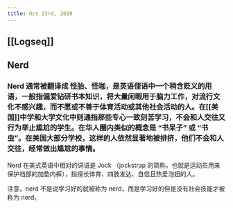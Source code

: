 ```yaml
---
title: Oct 23rd, 2020
---
```


## [[Logseq]]
## Nerd
### Nerd 通常被翻译成 怪胎、怪咖，是英语俚语中一个稍含贬义的用语，一般指偏爱钻研书本知识，将大量闲暇用于脑力工作，对流行文化不感兴趣，而不愿或不善于体育活动或其他社会活动的人。在[[美国]]中学和大学文化中则通指那些专心一致刻苦学习，不会和人交往又行为举止尴尬的学生。在华人圈内类似的概念是 “书呆子” 或 “书虫”。在美国大部分学校，这样的人依然显著地被排挤，他们不会和人交往，经常做出尴尬的事情。
Nerd 在美式英语中相对的词语是 Jock （jockstrap 的简称，也就是运动员用来保护裆部的加垫内裤），指擅长体育、四肢发达、自信且热爱泡妞的人。

注意，nerd 不是说学习好的就被称为 nerd，而是学习好的但是没有社会技能才被称为 nerd。
##
